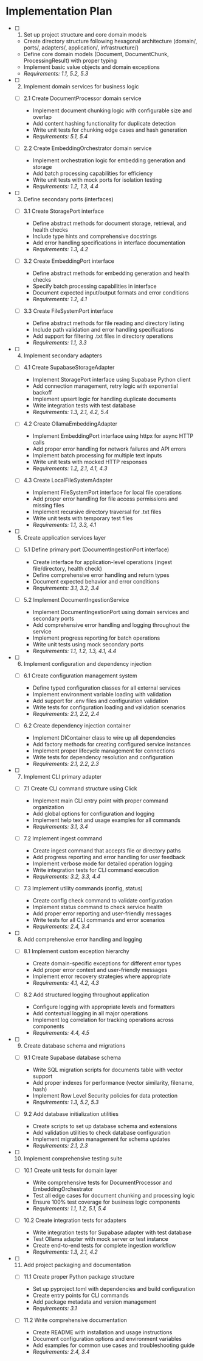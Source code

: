 # Implementation Plan

- [ ] 1. Set up project structure and core domain models
  - Create directory structure following hexagonal architecture (domain/, ports/, adapters/, application/, infrastructure/)
  - Define core domain models (Document, DocumentChunk, ProcessingResult) with proper typing
  - Implement basic value objects and domain exceptions
  - _Requirements: 1.1, 5.2, 5.3_

- [ ] 2. Implement domain services for business logic
  - [ ] 2.1 Create DocumentProcessor domain service
    - Implement document chunking logic with configurable size and overlap
    - Add content hashing functionality for duplicate detection
    - Write unit tests for chunking edge cases and hash generation
    - _Requirements: 5.1, 5.4_

  - [ ] 2.2 Create EmbeddingOrchestrator domain service  
    - Implement orchestration logic for embedding generation and storage
    - Add batch processing capabilities for efficiency
    - Write unit tests with mock ports for isolation testing
    - _Requirements: 1.2, 1.3, 4.4_

- [ ] 3. Define secondary ports (interfaces)
  - [ ] 3.1 Create StoragePort interface
    - Define abstract methods for document storage, retrieval, and health checks
    - Include type hints and comprehensive docstrings
    - Add error handling specifications in interface documentation
    - _Requirements: 1.3, 4.2_

  - [ ] 3.2 Create EmbeddingPort interface
    - Define abstract methods for embedding generation and health checks
    - Specify batch processing capabilities in interface
    - Document expected input/output formats and error conditions
    - _Requirements: 1.2, 4.1_

  - [ ] 3.3 Create FileSystemPort interface
    - Define abstract methods for file reading and directory listing
    - Include path validation and error handling specifications
    - Add support for filtering .txt files in directory operations
    - _Requirements: 1.1, 3.3_

- [ ] 4. Implement secondary adapters
  - [ ] 4.1 Create SupabaseStorageAdapter
    - Implement StoragePort interface using Supabase Python client
    - Add connection management, retry logic with exponential backoff
    - Implement upsert logic for handling duplicate documents
    - Write integration tests with test database
    - _Requirements: 1.3, 2.1, 4.2, 5.4_

  - [ ] 4.2 Create OllamaEmbeddingAdapter
    - Implement EmbeddingPort interface using httpx for async HTTP calls
    - Add proper error handling for network failures and API errors
    - Implement batch processing for multiple text inputs
    - Write unit tests with mocked HTTP responses
    - _Requirements: 1.2, 2.1, 4.1, 4.3_

  - [ ] 4.3 Create LocalFileSystemAdapter
    - Implement FileSystemPort interface for local file operations
    - Add proper error handling for file access permissions and missing files
    - Implement recursive directory traversal for .txt files
    - Write unit tests with temporary test files
    - _Requirements: 1.1, 3.3, 4.1_

- [ ] 5. Create application services layer
  - [ ] 5.1 Define primary port (DocumentIngestionPort interface)
    - Create interface for application-level operations (ingest file/directory, health check)
    - Define comprehensive error handling and return types
    - Document expected behavior and error conditions
    - _Requirements: 3.1, 3.2, 3.4_

  - [ ] 5.2 Implement DocumentIngestionService
    - Implement DocumentIngestionPort using domain services and secondary ports
    - Add comprehensive error handling and logging throughout the service
    - Implement progress reporting for batch operations
    - Write unit tests using mock secondary ports
    - _Requirements: 1.1, 1.2, 1.3, 4.1, 4.4_

- [ ] 6. Implement configuration and dependency injection
  - [ ] 6.1 Create configuration management system
    - Define typed configuration classes for all external services
    - Implement environment variable loading with validation
    - Add support for .env files and configuration validation
    - Write tests for configuration loading and validation scenarios
    - _Requirements: 2.1, 2.2, 2.4_

  - [ ] 6.2 Create dependency injection container
    - Implement DIContainer class to wire up all dependencies
    - Add factory methods for creating configured service instances
    - Implement proper lifecycle management for connections
    - Write tests for dependency resolution and configuration
    - _Requirements: 2.1, 2.2, 2.3_

- [ ] 7. Implement CLI primary adapter
  - [ ] 7.1 Create CLI command structure using Click
    - Implement main CLI entry point with proper command organization
    - Add global options for configuration and logging
    - Implement help text and usage examples for all commands
    - _Requirements: 3.1, 3.4_

  - [ ] 7.2 Implement ingest command
    - Create ingest command that accepts file or directory paths
    - Add progress reporting and error handling for user feedback
    - Implement verbose mode for detailed operation logging
    - Write integration tests for CLI command execution
    - _Requirements: 3.2, 3.3, 4.4_

  - [ ] 7.3 Implement utility commands (config, status)
    - Create config check command to validate configuration
    - Implement status command to check service health
    - Add proper error reporting and user-friendly messages
    - Write tests for all CLI commands and error scenarios
    - _Requirements: 2.4, 3.4_

- [ ] 8. Add comprehensive error handling and logging
  - [ ] 8.1 Implement custom exception hierarchy
    - Create domain-specific exceptions for different error types
    - Add proper error context and user-friendly messages
    - Implement error recovery strategies where appropriate
    - _Requirements: 4.1, 4.2, 4.3_

  - [ ] 8.2 Add structured logging throughout application
    - Configure logging with appropriate levels and formatters
    - Add contextual logging in all major operations
    - Implement log correlation for tracking operations across components
    - _Requirements: 4.4, 4.5_

- [ ] 9. Create database schema and migrations
  - [ ] 9.1 Create Supabase database schema
    - Write SQL migration scripts for documents table with vector support
    - Add proper indexes for performance (vector similarity, filename, hash)
    - Implement Row Level Security policies for data protection
    - _Requirements: 1.3, 5.2, 5.3_

  - [ ] 9.2 Add database initialization utilities
    - Create scripts to set up database schema and extensions
    - Add validation utilities to check database configuration
    - Implement migration management for schema updates
    - _Requirements: 2.1, 2.3_

- [ ] 10. Implement comprehensive testing suite
  - [ ] 10.1 Create unit tests for domain layer
    - Write comprehensive tests for DocumentProcessor and EmbeddingOrchestrator
    - Test all edge cases for document chunking and processing logic
    - Ensure 100% test coverage for business logic components
    - _Requirements: 1.1, 1.2, 5.1, 5.4_

  - [ ] 10.2 Create integration tests for adapters
    - Write integration tests for Supabase adapter with test database
    - Test Ollama adapter with mock server or test instance
    - Create end-to-end tests for complete ingestion workflow
    - _Requirements: 1.3, 2.1, 4.2_

- [ ] 11. Add project packaging and documentation
  - [ ] 11.1 Create proper Python package structure
    - Set up pyproject.toml with dependencies and build configuration
    - Create entry points for CLI commands
    - Add package metadata and version management
    - _Requirements: 3.1_

  - [ ] 11.2 Write comprehensive documentation
    - Create README with installation and usage instructions
    - Document configuration options and environment variables
    - Add examples for common use cases and troubleshooting guide
    - _Requirements: 2.4, 3.4_